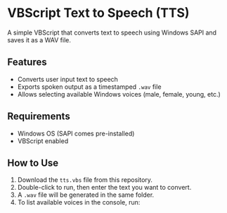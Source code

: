 # VBScript Text to Speech (TTS)

A simple VBScript that converts text to speech using Windows SAPI and saves it as a WAV file.

## Features
- Converts user input text to speech
- Exports spoken output as a timestamped `.wav` file
- Allows selecting available Windows voices (male, female, young, etc.)

## Requirements
- Windows OS (SAPI comes pre-installed)
- VBScript enabled

## How to Use
1. Download the `tts.vbs` file from this repository.
2. Double-click to run, then enter the text you want to convert.
3. A `.wav` file will be generated in the same folder.
4. To list available voices in the console, run:
